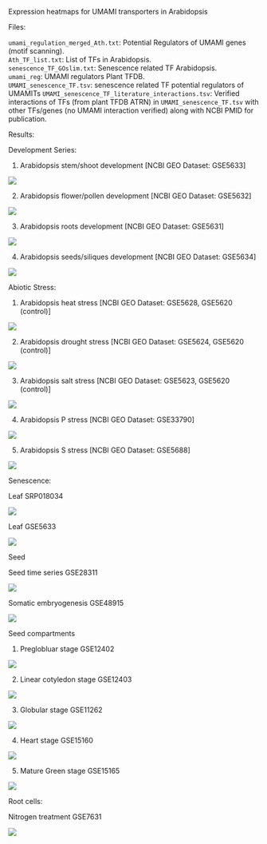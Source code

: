 Expression heatmaps for UMAMI transporters in Arabidopsis

Files:

`umami_regulation_merged_Ath.txt`:  Potential Regulators of UMAMI genes (motif scanning).  
`Ath_TF_list.txt`:  List of TFs in Arabidopsis.  
`senescence_TF_GOslim.txt`:  Senescence related TF Arabidopsis.  
`umami_reg`: UMAMI regulators Plant TFDB.  
`UMAMI_senescence_TF.tsv`: senescence related TF potential regulators of UMAMITs
`UMAMI_senescence_TF_literature_interactions.tsv`: Verified interactions of TFs (from plant TFDB ATRN) in `UMAMI_senescence_TF.tsv` with other TFs/genes (no UMAMI interaction verified) along with NCBI PMID for publication.

Results:

Development Series:

1. Arabidopsis stem/shoot development [NCBI GEO Dataset: GSE5633]

![](https://github.com/rkapr/UMAMI/blob/master/AThaliana_senescence/Shoot_stem_GSE5633)

2. Arabidopsis flower/pollen development [NCBI GEO Dataset: GSE5632]

![](https://github.com/rkapr/UMAMI/blob/master/AThaliana_senescence/dev_flower_pollen)

3. Arabidopsis roots development [NCBI GEO Dataset: GSE5631]

![](https://github.com/rkapr/UMAMI/blob/master/AThaliana_senescence/dev_roots.png)

4. Arabidopsis seeds/siliques development [NCBI GEO Dataset: GSE5634]

![](https://github.com/rkapr/UMAMI/blob/master/AThaliana_senescence/dev_seeds_siliques)

Abiotic Stress:

1. Arabidopsis heat stress [NCBI GEO Dataset: GSE5628, GSE5620 (control)]

![](https://github.com/rkapr/UMAMI/blob/master/AThaliana_senescence/stress_shoot_root_heat)

2. Arabidopsis drought stress [NCBI GEO Dataset: GSE5624, GSE5620 (control)]

![](https://github.com/rkapr/UMAMI/blob/master/AThaliana_senescence/stress_shoot_root_drought)

3. Arabidopsis salt stress [NCBI GEO Dataset: GSE5623, GSE5620 (control)]

![](https://github.com/rkapr/UMAMI/blob/master/AThaliana_senescence/stress_shoot_root_salt)

4. Arabidopsis P stress [NCBI GEO Dataset: GSE33790]

![](https://github.com/rkapr/UMAMI/blob/master/AThaliana_senescence/stress_shoot_root_phosphorous)

5. Arabidopsis S stress [NCBI GEO Dataset: GSE5688]

![](https://github.com/rkapr/UMAMI/blob/master/AThaliana_senescence/stress_root_sulphur.png)

Senescence:

Leaf SRP018034

![](https://github.com/rkapr/UMAMI/blob/master/AThaliana_senescence/leaf_senescence_SRP018034.png)

Leaf GSE5633

![](https://github.com/rkapr/UMAMI/blob/master/AThaliana_senescence/senescence_GSE22982.png)

Seed 

Seed time series GSE28311

![](https://github.com/rkapr/UMAMI/blob/master/AThaliana_senescence/seed_timeseries)

Somatic embryogenesis GSE48915

![](https://github.com/rkapr/UMAMI/blob/master/AThaliana_senescence/somatic_embryogenesis)

Seed compartments

1. Preglobluar stage GSE12402

![](https://github.com/rkapr/UMAMI/blob/master/AThaliana_senescence/seed_compartments_preglobular)

2. Linear cotyledon stage GSE12403

![](https://github.com/rkapr/UMAMI/blob/master/AThaliana_senescence/seed_compartments_linear_cotyledon_stage)

3. Globular stage GSE11262

![](https://github.com/rkapr/UMAMI/blob/master/AThaliana_senescence/seed_compartments_globular_stage)

4. Heart stage GSE15160

![](https://github.com/rkapr/UMAMI/blob/master/AThaliana_senescence/seed_compartments_heart_stage)

5. Mature Green stage GSE15165

![](https://github.com/rkapr/UMAMI/blob/master/AThaliana_senescence/seed_compartments_mature_green)

Root cells:

Nitrogen treatment GSE7631

![](https://github.com/rkapr/UMAMI/blob/master/AThaliana_senescence/root_cells)




